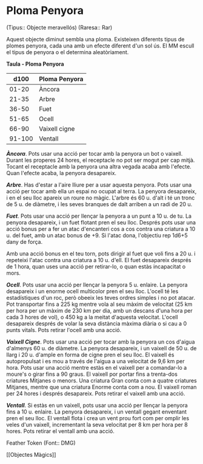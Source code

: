 # Ploma Penyora

(Tipus:: Objecte meravellós) (Raresa:: Rar)

Aquest objecte diminut sembla una ploma. Existeixen diferents tipus de plomes penyora, cada una amb un efecte diferent d'un sol ús. El MM escull el tipus de penyora o el determina aleatòriament.

**Taula - Ploma Penyora**

| d100   | Ploma Penyora |
|--------|---------------|
| 01-20  | Àncora        |
| 21-35  | Arbre         |
| 36-50  | Fuet          |
| 51-65  | Ocell         |
| 66-90  | Vaixell cigne |
| 91-100 | Ventall       |

***Àncora***. Pots usar una acció per tocar amb la penyora un bot o vaixell. Durant les properes 24 hores, el receptacle no pot ser mogut per cap mitjà. Tocant el receptacle amb la penyora una altra vegada acaba amb l'efecte. Quan l'efecte acaba, la penyora desapareix.

***Arbre***. Has d'estar a l'aire lliure per a usar aquesta penyora. Pots usar una acció per tocar amb ella un espai no ocupat al terra. La penyora desapareix, i en el seu lloc apareix un roure no màgic. L'arbre és 60 u. d'alt i té un tronc de 5 u. de diàmetre, i les seves branques de dalt arriben a un radi de 20 u.

***Fuet***. Pots usar una acció per llençar la penyora a un punt a 10 u. de tu. La penyora desapareix, i un fuet flotant pren el seu lloc. Després pots usar una acció bonus per a fer un atac d'encanteri cos a cos contra una criatura a 10 u. del fuet, amb un atac bonus de +9. Si l'atac dona, l'objectiu rep 1d6+5 dany de força.

Amb una acció bonus en el teu torn, pots dirigir al fuet que voli fins a 20 u. i repeteixi l'atac contra una criatura a 10 u. d'ell. El fuet desapareix després de 1 hora, quan uses una acció per retirar-lo, o quan estàs incapacitat o mors.

***Ocell***. Pots usar una acció per llençar la penyora 5 u. enlaire. La penyora desapareix i un enorme ocell multicolor pren el seu lloc. L'ocell té les estadístiques d'un roc, però obeeix les teves ordres simples i no pot atacar. Pot transportar fins a 225 kg mentre vola al seu màxim de velocitat (25 km per hora per un màxim de 230 km per dia, amb un descans d'una hora per cada 3 hores de vol), o 450 kg a la meitat d'aquesta velocitat. L'ocell desapareix després de volar la seva distància màxima diària o si cau a 0 punts vitals. Pots retirar l'ocell amb una acció.

***Vaixell Cigne***. Pots usar una acció per tocar amb la penyora un cos d'aigua d'almenys 60 u. de diàmetre. La penyora desapareix, i un vaixell de 50 u. de llarg i 20 u. d'ample en forma de cigne pren el seu lloc. El vaixell és autopropulsat i es mou a través de l'aigua a una velocitat de 9,6 km per hora. Pots usar una acció mentre estàs en el vaixell per a comandar-lo a moure's o girar fins a 90 graus. El vaixell por portar fins a trenta-dos criatures Mitjanes o menors. Una criatura Gran conta com a quatre criatures Mitjanes, mentre que una criatura Enorme conta com a nou. El vaixell roman per 24 hores i després desapareix. Pots retirar el vaixell amb una acció.

***Ventall***. Si estàs en un vaixell, pots usar una acció per llençar la penyora fins a 10 u. enlaire. La penyora desapareix, i un ventall gegant enventant pren el seu lloc. El ventall flota i crea un vent prou fort com per omplir les veles d'un vaixell, incrementant la seva velocitat per 8 km per hora per 8 hores. Pots retirar el ventall amb una acció.

Feather Token (Font:: DMG)

[[Objectes Màgics]]
